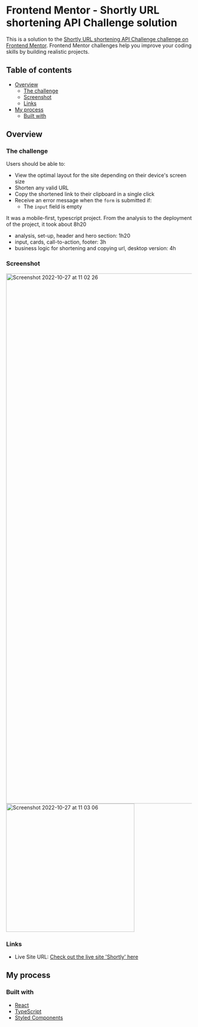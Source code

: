 # Frontend Mentor - Shortly URL shortening API Challenge solution

This is a solution to the [Shortly URL shortening API Challenge challenge on Frontend Mentor](https://www.frontendmentor.io/challenges/url-shortening-api-landing-page-2ce3ob-G). Frontend Mentor challenges help you improve your coding skills by building realistic projects. 

## Table of contents

- [Overview](#overview)
  - [The challenge](#the-challenge)
  - [Screenshot](#screenshot)
  - [Links](#links)
- [My process](#my-process)
  - [Built with](#built-with)

## Overview

### The challenge

Users should be able to:

- View the optimal layout for the site depending on their device's screen size
- Shorten any valid URL
- Copy the shortened link to their clipboard in a single click
- Receive an error message when the `form` is submitted if:
  - The `input` field is empty

It was a mobile-first, typescript project. 
From the analysis to the deployment of the project, it took about 8h20
- analysis, set-up, header and hero section: 1h20
- input, cards, call-to-action, footer: 3h
- business logic for shortening and copying url, desktop version: 4h

### Screenshot

<img width="1438" alt="Screenshot 2022-10-27 at 11 02 26" src="https://user-images.githubusercontent.com/48105337/198242991-a0a419bc-981c-448c-9279-e2621e243988.png">
<img width="348" alt="Screenshot 2022-10-27 at 11 03 06" src="https://user-images.githubusercontent.com/48105337/198243010-8dc78f78-7c28-48e1-8945-f6a25dd05966.png">

### Links

- Live Site URL: [Check out the live site 'Shortly' here](https://hannah-ganne.github.io/url-shortening/)

## My process

### Built with

- [React](https://reactjs.org/)
- [TypeScript](https://www.typescriptlang.org/) 
- [Styled Components](https://styled-components.com/)
